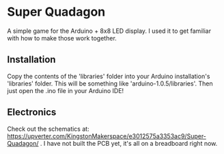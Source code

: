 Super Quadagon
==========

A simple game for the Arduino + 8x8 LED display. I used it to get familiar with how to make those work together.

## Installation
Copy the contents of the 'libraries' folder into your Arduino installation's 'libraries' folder. This will be something like 'arduino-1.0.5/libraries'.
Then just open the .ino file in your Arduino IDE!

## Electronics
Check out the schematics at: https://upverter.com/KingstonMakerspace/e3012575a3353ac9/Super-Quadagon/ . I have not built the PCB yet, it's all on a breadboard right now.

